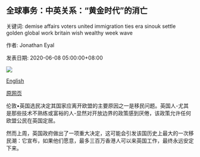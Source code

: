 ## 全球事务：中英关系：“黄金时代”的消亡

关键词: demise affairs voters united immigration ties era sinouk settle golden global work britain wish wealthy week wave

作者: Jonathan Eyal

发表日期: 2020-06-08 05:00:00+08:00

![](https://www.straitstimes.com/sites/all/themes/custom/bootdemo/images/facebook_default_pic.jpg)

[English](Global%20Affairs%3A%20Sino-UK%20ties%3A%20Demise%20of%20the%20%27golden%20era%27.md)

[原网页](https://www.straitstimes.com/opinion/sino-uk-ties-demise-of-the-golden-era)

伦敦•英国选民决定其国家应离开欧盟的主要原因之一是移民问题。英国人-尤其是那些技术不熟练或富裕的人-显然对开放边界的政策感到厌倦，该政策允许任何欧盟公民在英国定居。

然而上周，英国政府做出了一项重大决定，这可能会引发该国历史上最大的一次移民潮：它宣布，如果他们愿意，最多三百万香港人可以来英国工作，最终永远安定下来。